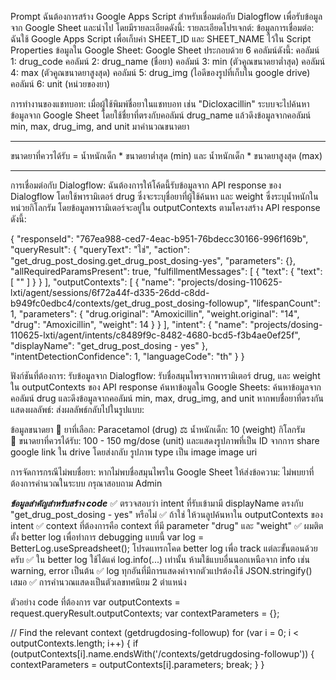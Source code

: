 Prompt
ฉันต้องการสร้าง Google Apps Script สำหรับเชื่อมต่อกับ Dialogflow เพื่อรับข้อมูลจาก Google Sheet และนำไป โดยมีรายละเอียดดังนี้:
รายละเอียดโปรเจกต์:
ข้อมูลการเชื่อมต่อ: ฉันใช้ Google Apps Script เพื่อเก็บค่า SHEET_ID และ SHEET_NAME ไว้ใน Script Properties
ข้อมูลใน Google Sheet: Google Sheet ประกอบด้วย 6 คอลัมน์ดังนี้:
คอลัมน์ 1: drug_code
คอลัมน์ 2: drug_name (ชื่อยา)
คอลัมน์ 3: min (ตัวคูณขนาดยาต่ำสุด)
คอลัมน์ 4: max (ตัวคูณขนาดยาสูงสุด)
คอลัมน์ 5: drug_img (ไอดีของรูปที่เก็บใน google drive)
คอลัมน์ 6: unit (หน่วยของยา)

การทำงานของแชทบอท:
เมื่อผู้ใช้พิมพ์ชื่อยาในแชทบอท เช่น "Dicloxacillin" ระบบจะไปค้นหาข้อมูลจาก Google Sheet โดยใช้ชื่ยาที่ตรงกับคอลัมน์ drug_name แล้วดึงข้อมูลจากคอลัมน์ min, max, drug_img, and unit มาคำนวณขนาดยา

***
ขนาดยาที่ควรได้รับ = น้ำหนักเด็ก * ขนาดยาต่ำสุด (min) และ น้ำหนักเด็ก * ขนาดยาสูงสุด (max)
***

การเชื่อมต่อกับ Dialogflow:
ฉันต้องการให้โค้ดนี้รับข้อมูลจาก API response ของ Dialogflow โดยใช้พารามิเตอร์ drug ซึ่งจะระบุชื่อยาที่ผู้ใช้ค้นหา และ weight ซึ่งระบุน้ำหนักในหน่วยกิโลกรัม โดยข้อมูลพารามิเตอร์จะอยู่ใน outputContexts ตามโครงสร้าง API response ดังนี้:

{
  "responseId": "767ea988-ced7-4eac-b951-76bdecc30166-996f169b",
  "queryResult": {
    "queryText": "ใช่",
    "action": "get_drug_post_dosing.get_drug_post_dosing-yes",
    "parameters": {},
    "allRequiredParamsPresent": true,
    "fulfillmentMessages": [
      {
        "text": {
          "text": [
            ""
          ]
        }
      }
    ],
    "outputContexts": [
      {
        "name": "projects/dosing-110625-lxti/agent/sessions/6f72a44f-d335-26dd-c8dd-b949fc0edbc4/contexts/get_drug_post_dosing-followup",
        "lifespanCount": 1,
        "parameters": {
          "drug.original": "Amoxicillin",
          "weight.original": "14",
          "drug": "Amoxicillin",
          "weight": 14
        }
      }
    ],
    "intent": {
      "name": "projects/dosing-110625-lxti/agent/intents/c8489f9c-8482-4680-bcd5-f3b4ae0ef25f",
      "displayName": "get_drug_post_dosing - yes"
    },
    "intentDetectionConfidence": 1,
    "languageCode": "th"
  }
}

ฟังก์ชันที่ต้องการ:
รับข้อมูลจาก Dialogflow: รับชื่อสมุนไพรจากพารามิเตอร์ drug, และ weight ใน outputContexts ของ API response
ค้นหาข้อมูลใน Google Sheets: ค้นหาข้อมูลจากคอลัมน์ drug และดึงข้อมูลจากคอลัมน์ min, max, drug_img, and unit หากพบชื่อยาที่ตรงกัน
แสดงผลลัพธ์: ส่งผลลัพธ์กลับไปในรูปแบบ:

ข้อมูลขนาดยา
📝 ยาที่เลือก: Paracetamol (drug)
⚖️ น้ำหนักเด็ก: 10 (weight) กิโลกรัม  
💊 ขนาดยาที่ควรได้รับ: 100 - 150 mg/dose (unit)
และแสดงรูปภาพที่เป็น ID จากการ share google link ใน drive โดยส่งกลับ รูปภาพ type เป็น image  image uri



การจัดการกรณีไม่พบชื่อยา: หากไม่พบชื่อสมุนไพรใน Google Sheet ให้ส่งข้อความ:
ไม่พบยาที่ต้องการคำนวณในระบบ กรุณาสอบถาม Admin

***ข้อมูลสำคัญสำหรับสร้าง code***
✅ ตรวจสอบว่า intent ที่รับเข้ามามี displayName ตรงกับ "get_drug_post_dosing - yes" หรือไม่
✅ ถ้าใช่ ให้วนลูปค้นหาใน outputContexts ของ intent
✅ context ที่ต้องการคือ context ที่มี parameter "drug" และ "weight"
✅ ผมติตตั้ง better log เพื่อทำการ debugging แบบนี้ var log = BetterLog.useSpreadsheet(); โปรดแทรกโคด better log เพื่อ track แต่ละขั้นตอนด้วยครับ
✅ ใน better log ใช้ได้แค่ log.info(...) เท่านั้น ห้ามใช้แบบอื่นนอกเหนือจาก info เช่น warning, error เป็นต้น
✅ log ทุกอันที่มีการแสดงค่าจากตัวแปรต้องใช้ JSON.stringify() เสมอ
✅ การคำนวณแสดงเป็นตัวเลขทศนิยม 2 ตำแหน่ง


ตัวอย่าง code ที่ต้องการ
  var outputContexts = request.queryResult.outputContexts;
  var contextParameters = {};
  
  // Find the relevant context (getdrugdosing-followup)
  for (var i = 0; i < outputContexts.length; i++) {
    if (outputContexts[i].name.endsWith('/contexts/getdrugdosing-followup')) {
      contextParameters = outputContexts[i].parameters;
      break;
    }
  }
